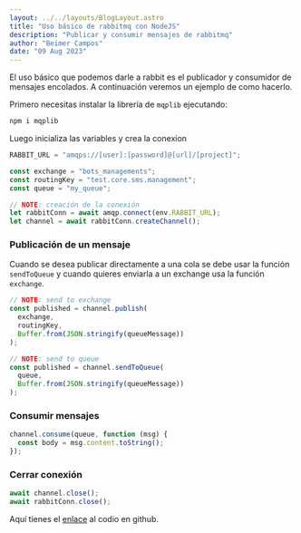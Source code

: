```yaml
---
layout: ../../layouts/BlogLayout.astro
title: "Uso básico de rabbitmq con NodeJS"
description: "Publicar y consumir mensajes de rabbitmq"
author: "Beimer Campos"
date: "09 Aug 2023"
---
```


El uso básico que podemos darle a rabbit es el publicador y consumidor de mensajes encolados. A continuación veremos un ejemplo de como hacerlo.

Primero necesitas instalar la librería de `mqplib` ejecutando:

```bash
npm i mqplib
```

Luego inicializa las variables y crea la conexion

```javascript
RABBIT_URL = "amqps://[user]:[password]@[url]/[project]";

const exchange = "bots_managements";
const routingKey = "test.core.sms.management";
const queue = "my_queue";

// NOTE: creación de la conexión
let rabbitConn = await amqp.connect(env.RABBIT_URL);
let channel = await rabbitConn.createChannel();
```

### Publicación de un mensaje

Cuando se desea publicar directamente a una cola se debe usar la función `sendToQueue` y cuando quieres enviarla a un exchange usa la función `exchange`.

```javascript
// NOTE: send to exchange
const published = channel.publish(
  exchange,
  routingKey,
  Buffer.from(JSON.stringify(queueMessage))
);

// NOTE: send to queue
const published = channel.sendToQueue(
  queue,
  Buffer.from(JSON.stringify(queueMessage))
);
```

### Consumir mensajes

```javascript
channel.consume(queue, function (msg) {
  const body = msg.content.toString();
});
```

### Cerrar conexión

```javascript
await channel.close();
await rabbitConn.close();
```

Aquí tienes el [enlace](https://google.com) al codio en github.
